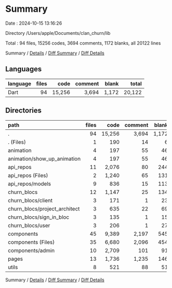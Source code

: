 # Summary

Date : 2024-10-15 13:16:26

Directory /Users/apple/Documents/clan_churn/lib

Total : 94 files,  15256 codes, 3694 comments, 1172 blanks, all 20122 lines

Summary / [Details](details.md) / [Diff Summary](diff.md) / [Diff Details](diff-details.md)

## Languages
| language | files | code | comment | blank | total |
| :--- | ---: | ---: | ---: | ---: | ---: |
| Dart | 94 | 15,256 | 3,694 | 1,172 | 20,122 |

## Directories
| path | files | code | comment | blank | total |
| :--- | ---: | ---: | ---: | ---: | ---: |
| . | 94 | 15,256 | 3,694 | 1,172 | 20,122 |
| . (Files) | 1 | 190 | 14 | 6 | 210 |
| animation | 4 | 197 | 55 | 46 | 298 |
| animation/show_up_animation | 4 | 197 | 55 | 46 | 298 |
| api_repos | 11 | 2,076 | 80 | 244 | 2,400 |
| api_repos (Files) | 2 | 1,240 | 65 | 131 | 1,436 |
| api_repos/models | 9 | 836 | 15 | 113 | 964 |
| churn_blocs | 12 | 1,147 | 25 | 134 | 1,306 |
| churn_blocs/client | 3 | 171 | 1 | 23 | 195 |
| churn_blocs/project_architect | 3 | 635 | 22 | 69 | 726 |
| churn_blocs/sign_in_bloc | 3 | 135 | 1 | 15 | 151 |
| churn_blocs/user | 3 | 206 | 1 | 27 | 234 |
| components | 45 | 9,389 | 2,197 | 545 | 12,131 |
| components (Files) | 35 | 6,680 | 2,096 | 454 | 9,230 |
| components/admin | 10 | 2,709 | 101 | 91 | 2,901 |
| pages | 13 | 1,736 | 1,235 | 146 | 3,117 |
| utils | 8 | 521 | 88 | 51 | 660 |

Summary / [Details](details.md) / [Diff Summary](diff.md) / [Diff Details](diff-details.md)